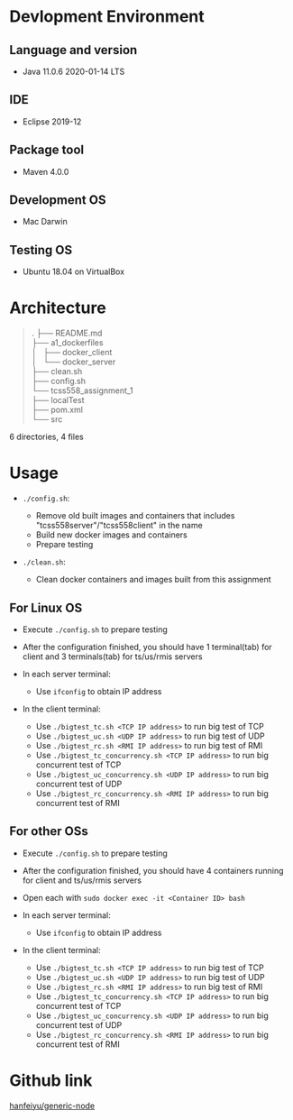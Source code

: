 # Devlopment Environment
## Language and version
  - Java 11.0.6 2020-01-14 LTS

## IDE
  - Eclipse 2019-12

## Package tool
  - Maven 4.0.0

## Development OS 
  - Mac Darwin

## Testing OS 
  - Ubuntu 18.04 on VirtualBox

# Architecture
>.
>├── README.md  
>├── a1_dockerfiles  
>│   ├── docker_client   
>│   └── docker_server  
>├── clean.sh  
>├── config.sh  
>└── tcss558_assignment_1  
>    ├── localTest  
>    ├── pom.xml  
>    └── src  

6 directories, 4 files

# Usage
  - `./config.sh`: 
    - Remove old built images and containers that includes
        "tcss558server"/"tcss558client" in the name
    - Build new docker images and containers 
    - Prepare testing

  - `./clean.sh`: 
    - Clean docker containers and images built from this assignment

## For Linux OS
  - Execute `./config.sh` to prepare testing
  - After the configuration finished, you should have 1 terminal(tab) for client
    and 3 terminals(tab) for ts/us/rmis servers

  - In each server terminal:
    - Use `ifconfig` to obtain IP address

  - In the client terminal:
    - Use `./bigtest_tc.sh <TCP IP address>` to run big test of TCP
    - Use `./bigtest_uc.sh <UDP IP address>` to run big test of UDP
    - Use `./bigtest_rc.sh <RMI IP address>` to run big test of RMI
    - Use `./bigtest_tc_concurrency.sh <TCP IP address>` to run big concurrent test of TCP
    - Use `./bigtest_uc_concurrency.sh <UDP IP address>` to run big concurrent test of UDP
    - Use `./bigtest_rc_concurrency.sh <RMI IP address>` to run big concurrent test of RMI

## For other OSs
  - Execute `./config.sh` to prepare testing
  - After the configuration finished, you should have 4 containers running for
    client and ts/us/rmis servers

  - Open each with `sudo docker exec -it <Container ID> bash`

  - In each server terminal:
    - Use `ifconfig` to obtain IP address

  - In the client terminal:
    - Use `./bigtest_tc.sh <TCP IP address>` to run big test of TCP
    - Use `./bigtest_uc.sh <UDP IP address>` to run big test of UDP
    - Use `./bigtest_rc.sh <RMI IP address>` to run big test of RMI
    - Use `./bigtest_tc_concurrency.sh <TCP IP address>` to run big concurrent test of TCP
    - Use `./bigtest_uc_concurrency.sh <UDP IP address>` to run big concurrent test of UDP
    - Use `./bigtest_rc_concurrency.sh <RMI IP address>` to run big concurrent test of RMI

# Github link
[hanfeiyu/generic-node](https://github.com/hanfeiyu/genericNode)


